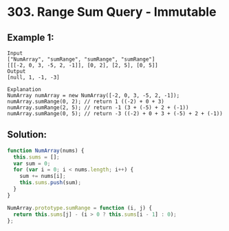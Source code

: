 # 303. Range Sum Query - Immutable

## Example 1:

    Input
    ["NumArray", "sumRange", "sumRange", "sumRange"]
    [[[-2, 0, 3, -5, 2, -1]], [0, 2], [2, 5], [0, 5]]
    Output
    [null, 1, -1, -3]

    Explanation
    NumArray numArray = new NumArray([-2, 0, 3, -5, 2, -1]);
    numArray.sumRange(0, 2); // return 1 ((-2) + 0 + 3)
    numArray.sumRange(2, 5); // return -1 (3 + (-5) + 2 + (-1))
    numArray.sumRange(0, 5); // return -3 ((-2) + 0 + 3 + (-5) + 2 + (-1))

## Solution:

```javascript
function NumArray(nums) {
  this.sums = [];
  var sum = 0;
  for (var i = 0; i < nums.length; i++) {
    sum += nums[i];
    this.sums.push(sum);
  }
}

NumArray.prototype.sumRange = function (i, j) {
  return this.sums[j] - (i > 0 ? this.sums[i - 1] : 0);
};
```
